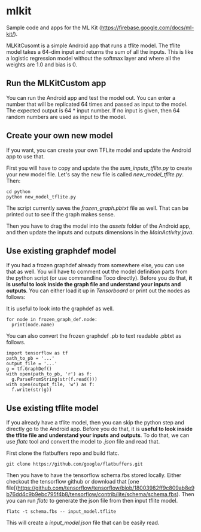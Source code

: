 # mlkit
Sample code and apps for the ML Kit (https://firebase.google.com/docs/ml-kit/). 

MLKitCusomt is a simple Android app that runs a tflite model. The tflite model takes a 64-dim input and returns the sum of all the inputs. This is like a
 logistic regression model without the softmax layer and where all the weights are 1.0 and bias is
 0.

## Run the MLKitCustom app
You can run the Android app and test the model out. You can enter a number that will be replicated 64 times and passed as
input to the model. The expected output is 64 * input number. If no input is given, then 64
random numbers are used as input to the model.

## Create your own new model
If you want, you can create your own TFLite model and update the Android app to use that. 

First you will have to copy and update the the *sum_inputs_tflite.py* to create your new model file. 
Let's say the new file is called *new_model_tflite.py*. Then:
    
    cd python
    python new_model_tflite.py
   
The script currently saves the *frozen_graph.pbtxt* file as well. That can be printed out to see if the graph makes sense.

Then you have to drag the model into the *assets* folder of the Android app, and then update the inputs and outputs dimensions
in the *MainActivity.java*.

## Use existing graphdef model 
If you had a frozen graphdef already from somewhere else, you can use that as well. You will have to comment out
the model definition parts from the python script (or use commandline Toco directly). Before you do that, **it is 
useful to look inside the graph file and understand your inputs and outputs**.
You can either load it up in *Tensorboard* or print out the nodes as follows:
    
It is useful to look into the graphdef as well.

    for node in frozen_graph_def.node:
      print(node.name)
 
You can also convert the frozen graphdef .pb to text readable .pbtxt as follows.
 
    import tensorflow as tf
    path_to_pb = '...'
    output_file = '...'
    g = tf.GraphDef()
    with open(path_to_pb, 'r') as f:
      g.ParseFromString(str(f.read()))
    with open(output_file, 'w') as f:
      f.write(str(g))
  
## Use existing tflite model 
If you already have a tflite model, then you can skip the python step and directly go to the Android app. Before you do that, it is 
**useful to look inside the tflite file and understand your inputs and outputs**. To do that, we can use *flatc* tool and convert
the model to *.json* file and read that. 

First clone the flatbuffers repo and build flatc.
    
    git clone https://github.com/google/flatbuffers.git
   
Then you have to have the tensorflow schema.fbs stored locally. Either checkout the tensorflow github or download
that [one file[(https://github.com/tensorflow/tensorflow/blob/18003982ff9c809ab8e9b76dd4c9b9ebc795f4b8/tensorflow/contrib/lite/schema/schema.fbs). 
Then you can run *flatc* to generate the json file from then input tflite model.
    
    flatc -t schema.fbs -- input_model.tflite
    
 This will create a *input_model.json* file that can be easily read. 

